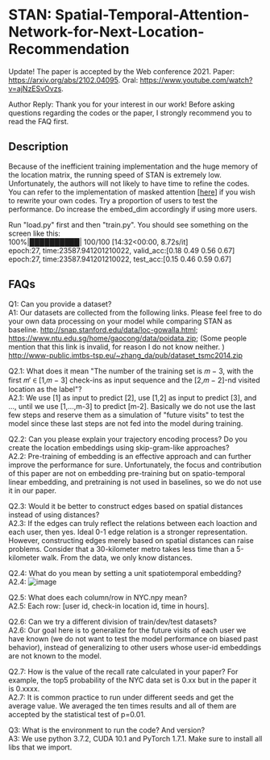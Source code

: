 # STAN: Spatial-Temporal-Attention-Network-for-Next-Location-Recommendation
Update! The paper is accepted by the Web conference 2021. Paper: https://arxiv.org/abs/2102.04095. Oral: https://www.youtube.com/watch?v=ajNzESvOvzs.

Author Reply: 
Thank you for your interest in our work! Before asking questions regarding the codes or the paper, I strongly recommend you to read the FAQ first. 

## Description
Because of the inefficient training implementation and the huge memory of the location matrix, the running speed of STAN is extremely low. Unfortunately, the authors will not likely to have time to refine the codes. You can refer to the implementation of masked attention [[here](https://github.com/yzhao062/PyHealth/blob/master/pyhealth/models/sequence/dipole.py)] if you wish to rewrite your own codes. Try a proportion of users to test the performance. Do increase the embed_dim accordingly if using more users.

Run "load.py" first and then "train.py". You should see something on the screen like this:   
100%|██████████| 100/100 [14:32<00:00,  8.72s/it]  
epoch:27, time:23587.941201210022, valid_acc:[0.18 0.49 0.56 0.67]  
epoch:27, time:23587.941201210022, test_acc:[0.15 0.46 0.59 0.67]

## FAQs
Q1: Can you provide a dataset?  
A1: Our datasets are collected from the following links. Please feel free to do your own data processing on your model while comparing STAN as baseline.
http://snap.stanford.edu/data/loc-gowalla.html;  
https://www.ntu.edu.sg/home/gaocong/data/poidata.zip; (Some people mention that this link is invalid, for reason I do not know neither. )
http://www-public.imtbs-tsp.eu/~zhang_da/pub/dataset_tsmc2014.zip  
  
Q2.1: What does it mean "The number of the training set is 𝑚 − 3, with the first 𝑚′ ∈ [1,𝑚 − 3] check-ins as input sequence and the [2,𝑚 − 2]-nd visited location as the label"?  
A2.1: We use [1] as input to predict [2], use [1,2] as input to predict [3], and ..., until we use [1,...,m-3] to predict [m-2]. Basically we do not use the last few steps and reserve them as a simulation of "future visits" to test the model since these last steps are not fed into the model during training.  
  
Q2.2: Can you please explain your trajectory encoding process? Do you create the location embeddings using skip-gram-like approaches?  
A2.2: Pre-training of embedding is an effective approach and can further improve the performance for sure. Unfortunately, the focus and contribution of this paper are not on embedding pre-training but on spatio-temporal linear embedding, and pretraining is not used in baselines, so we do not use it in our paper.

Q2.3: Would it be better to construct edges based on spatial distances instead of using distances?  
A2.3: If the edges can truly reflect the relations between each loaction and each user, then yes. Ideal 0-1 edge relation is a stronger representation. However, constructing edges merely based on spatial distances can raise problems. Consider that a 30-kilometer metro takes less time than a 5-kilometer walk. From the data, we only know distances.  

Q2.4: What do you mean by setting a unit spatiotemporal embedding?  
A2.4: ![image](https://github.com/yingtaoluo/Spatial-Temporal-Attention-Network-for-POI-Recommendation/blob/master/unit_embedding.png)

Q2.5: What does each column/row in NYC.npy mean?  
A2.5: Each row: [user id, check-in location id, time in hours].  

Q2.6: Can we try a different division of train/dev/test datasets?  
A2.6: Our goal here is to generalize for the future visits of each user we have known (we do not want to test the model performance on biased past behavior), instead of generalizing to other users whose user-id embeddings are not known to the model. 

Q2.7: How is the value of the recall rate calculated in your paper? For example, the top5 probability of the NYC data set is 0.xx but in the paper it is 0.xxxx.  
A2.7: It is common practice to run under different seeds and get the average value. We averaged the ten times results and all of them are accepted by the statistical test of p=0.01. 

Q3: What is the environment to run the code? And version?  
A3: We use python 3.7.2, CUDA 10.1 and PyTorch 1.7.1. Make sure to install all libs that we import.  
